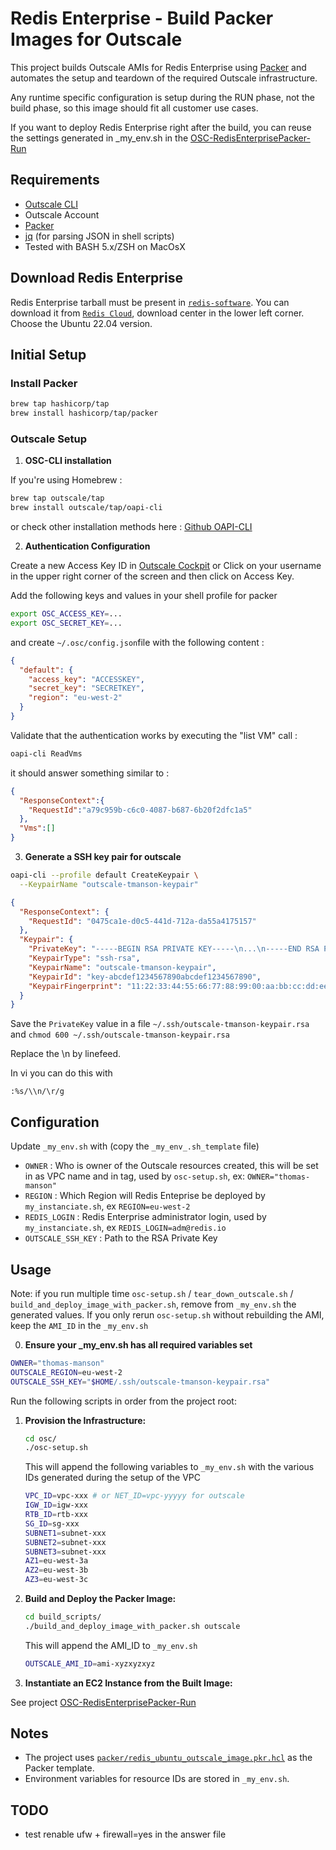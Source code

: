 # Redis Enterprise - Build Packer Images for Outscale

This project builds Outscale AMIs for Redis Enterprise using [Packer](https://www.packer.io/) and automates the setup and teardown of the required Outscale infrastructure.

Any runtime specific configuration is setup during the RUN phase, not the build phase, so this image should fit all customer use cases. 

If you want to deploy Redis Enterprise right after the build, you can reuse the settings generated in _my_env.sh in the [OSC-RedisEnterprisePacker-Run](https://github.com/dev-mansonthomas/OSC-RedisEnterprisePacker-Run)

## Requirements
- [Outscale CLI](https://github.com/outscale/oapi-cli) 
- Outscale Account
- [Packer](https://www.packer.io/downloads)
- [jq](https://stedolan.github.io/jq/) (for parsing JSON in shell scripts)
- Tested with BASH 5.x/ZSH on MacOsX

## Download Redis Enterprise

Redis Enterprise tarball must be present in [`redis-software`](redis-software). 
You can download it from [`Redis Cloud`](https://cloud.redis.io), download center in the lower left corner.
Choose the Ubuntu 22.04 version.

## Initial Setup

### Install Packer

```sh
brew tap hashicorp/tap
brew install hashicorp/tap/packer
```

### Outscale Setup

1. **OSC-CLI installation**

If you're using Homebrew : 

```sh
brew tap outscale/tap
brew install outscale/tap/oapi-cli
```
or check other installation methods here : [Github OAPI-CLI](https://github.com/outscale/oapi-cli) 

2. **Authentication Configuration**

Create a new Access Key ID in [Outscale Cockpit](https://cockpit.outscale.com/#/accesskeys)
or Click on your username in the upper right corner of the screen and then click on Access Key.

Add the following keys and values in your shell profile for packer

```sh
export OSC_ACCESS_KEY=...
export OSC_SECRET_KEY=...
```

and create `~/.osc/config.json`file with the following content :

```json
{
  "default": {
    "access_key": "ACCESSKEY",
    "secret_key": "SECRETKEY",
    "region": "eu-west-2"
  }
}
```

Validate that the authentication works by executing the "list VM" call : 

```sh
oapi-cli ReadVms
```

it should answer something similar to : 
```json
{
  "ResponseContext":{
    "RequestId":"a79c959b-c6c0-4087-b687-6b20f2dfc1a5"
  },
  "Vms":[]
}
```

3. **Generate a SSH key pair for outscale**

```sh
oapi-cli --profile default CreateKeypair \
  --KeypairName "outscale-tmanson-keypair"
```

```json
{
  "ResponseContext": {
    "RequestId": "0475ca1e-d0c5-441d-712a-da55a4175157"
  },
  "Keypair": {
    "PrivateKey": "-----BEGIN RSA PRIVATE KEY-----\n...\n-----END RSA PRIVATE KEY-----",
    "KeypairType": "ssh-rsa",
    "KeypairName": "outscale-tmanson-keypair",
    "KeypairId": "key-abcdef1234567890abcdef1234567890",
    "KeypairFingerprint": "11:22:33:44:55:66:77:88:99:00:aa:bb:cc:dd:ee:ff"
  }
}
```

Save the `PrivateKey` value in a file `~/.ssh/outscale-tmanson-keypair.rsa` and `chmod 600 ~/.ssh/outscale-tmanson-keypair.rsa`

Replace the \n by linefeed.

In vi you can do this with 

```
:%s/\\n/\r/g
```

## Configuration

Update `_my_env.sh` with (copy the `_my_env_.sh_template` file)
 * `OWNER`            : Who is owner of the Outscale resources created, this will be set in as VPC name and in tag, used by `osc-setup.sh`, ex: `OWNER="thomas-manson"`
 * `REGION`           : Which Region will Redis Enteprise be deployed by `my_instanciate.sh`, ex `REGION=eu-west-2`
 * `REDIS_LOGIN`      : Redis Enterprise administrator login,    used by `my_instanciate.sh`, ex `REDIS_LOGIN=adm@redis.io`
 * `OUTSCALE_SSH_KEY` : Path to the RSA Private Key


## Usage

Note: if you run multiple time `osc-setup.sh` / `tear_down_outscale.sh` / `build_and_deploy_image_with_packer.sh`, remove from `_my_env.sh` the generated values.
If you only rerun `osc-setup.sh` without rebuilding the AMI, keep the `AMI_ID` in the `_my_env.sh`

0. **Ensure your _my_env.sh has all required variables set**

```sh
OWNER="thomas-manson"
OUTSCALE_REGION=eu-west-2
OUTSCALE_SSH_KEY="$HOME/.ssh/outscale-tmanson-keypair.rsa"
```

Run the following scripts in order from the project root:

1. **Provision the Infrastructure:**

   ```sh
   cd osc/
   ./osc-setup.sh
   ```
   
   This will append the following variables to `_my_env.sh` with the various IDs generated during the setup of the VPC

   ```sh
   VPC_ID=vpc-xxx # or NET_ID=vpc-yyyyy for outscale
   IGW_ID=igw-xxx
   RTB_ID=rtb-xxx
   SG_ID=sg-xxx
   SUBNET1=subnet-xxx
   SUBNET2=subnet-xxx
   SUBNET3=subnet-xxx
   AZ1=eu-west-3a
   AZ2=eu-west-3b
   AZ3=eu-west-3c
   ```

2. **Build and Deploy the Packer Image:**

   ```sh
   cd build_scripts/
   ./build_and_deploy_image_with_packer.sh outscale
   ```

   This will append the AMI_ID  to `_my_env.sh`
   ```sh
   OUTSCALE_AMI_ID=ami-xyzxyzxyz
   ```

3. **Instantiate an EC2 Instance from the Built Image:**

  See project [OSC-RedisEnterprisePacker-Run](https://github.com/dev-mansonthomas/OSC-RedisEnterprisePacker-Run)

## Notes

- The project uses [`packer/redis_ubuntu_outscale_image.pkr.hcl`](packer/redis_ubuntu_outscale_image.pkr.hcl) as the Packer template.
- Environment variables for resource IDs are stored in `_my_env.sh`.

## TODO
* test renable ufw + firewall=yes in the answer file